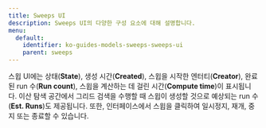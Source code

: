```yaml
---
title: Sweeps UI
description: Sweeps UI의 다양한 구성 요소에 대해 설명합니다.
menu:
  default:
    identifier: ko-guides-models-sweeps-sweeps-ui
    parent: sweeps
---
```


스윕 UI에는 상태(**State**), 생성 시간(**Created**), 스윕을 시작한 엔터티(**Creator**), 완료된 run 수(**Run count**), 스윕을 계산하는 데 걸린 시간(**Compute time**)이 표시됩니다. 이산 탐색 공간에서 그리드 검색을 수행할 때 스윕이 생성할 것으로 예상되는 run 수(**Est. Runs**)도 제공됩니다. 또한, 인터페이스에서 스윕을 클릭하여 일시정지, 재개, 중지 또는 종료할 수 있습니다.
